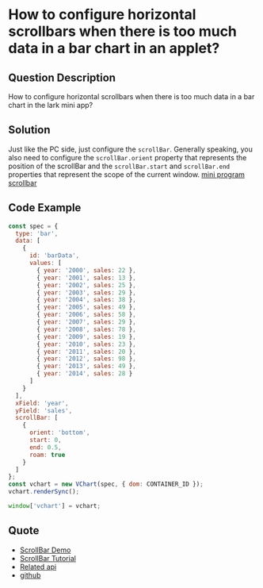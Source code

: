 # How to configure horizontal scrollbars when there is too much data in a bar chart in an applet?

## Question Description

How to configure horizontal scrollbars when there is too much data in a bar chart in the lark mini app?

## Solution

Just like the PC side, just configure the `scrollBar`. Generally speaking, you also need to configure the `scrollBar.orient` property that represents the position of the scrollBar and the `scrollBar.start` and `scrollBar.end` properties that represent the scope of the current window.
[mini program scrollbar](/vchart/faq/12-0.png)

## Code Example

```javascript livedemo
const spec = {
  type: 'bar',
  data: [
    {
      id: 'barData',
      values: [
        { year: '2000', sales: 22 },
        { year: '2001', sales: 13 },
        { year: '2002', sales: 25 },
        { year: '2003', sales: 29 },
        { year: '2004', sales: 38 },
        { year: '2005', sales: 49 },
        { year: '2006', sales: 58 },
        { year: '2007', sales: 29 },
        { year: '2008', sales: 78 },
        { year: '2009', sales: 19 },
        { year: '2010', sales: 23 },
        { year: '2011', sales: 20 },
        { year: '2012', sales: 98 },
        { year: '2013', sales: 49 },
        { year: '2014', sales: 28 }
      ]
    }
  ],
  xField: 'year',
  yField: 'sales',
  scrollBar: [
    {
      orient: 'bottom',
      start: 0,
      end: 0.5,
      roam: true
    }
  ]
};
const vchart = new VChart(spec, { dom: CONTAINER_ID });
vchart.renderSync();

window['vchart'] = vchart;
```

## Quote

- [ScrollBar Demo](https://www.visactor.io/vchart/demo/scrollbar/basic-scrollbar-bar-chart)
- [ScrollBar Tutorial](https://www.visactor.io/vchart/guide/tutorial_docs/Chart_Concepts/Scrollbar)
- [Related api](https://www.visactor.io/vchart/option/commonChart#scrollbar)
- [github](https://github.com/VisActor/VChart)
